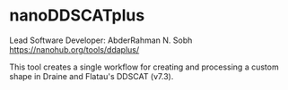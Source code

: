 # nanoDDSCATplus
Lead Software Developer: AbderRahman N. Sobh
https://nanohub.org/tools/ddaplus/

This tool creates a single workflow for creating and processing a custom shape in Draine and Flatau's DDSCAT (v7.3). 
